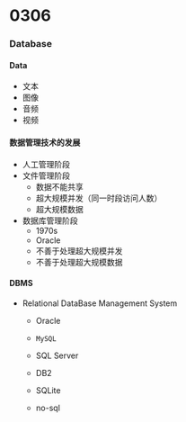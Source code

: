 # 0306

### Database

#### Data
- 文本
- 图像
- 音频
- 视频

#### 数据管理技术的发展
- 人工管理阶段
- 文件管理阶段
    - 数据不能共享
    - 超大规模并发（同一时段访问人数）
    - 超大规模数据
- 数据库管理阶段
    - 1970s
    - Oracle
    - 不善于处理超大规模并发
    - 不善于处理超大规模数据

#### DBMS
- Relational DataBase Management System
    - Oracle
    - `MySQL`
    - SQL Server
    - DB2
    - SQLite
    
    - no-sql